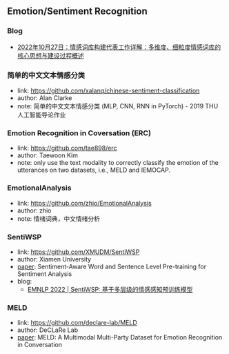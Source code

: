 ## **Emotion/Sentiment Recognition**

### Blog
  * [2022年10月27日：情感词库构建代表工作详解：多维度、细粒度情感词库的核心思想与建设过程概述](https://mp.weixin.qq.com/s/mefUYQnTn8vdWV78c9lRBw)

### 简单的中文文本情感分类
  * link: https://github.com/xalanq/chinese-sentiment-classification
  * author: Alan Clarke
  * note: 简单的中文文本情感分类 (MLP, CNN, RNN in PyTorch) - 2019 THU 人工智能导论作业

### Emotion Recognition in Coversation (ERC)
  * link: https://github.com/tae898/erc
  * author: Taewoon Kim
  * note: only use the text modality to correctly classify the emotion of the utterances on two datasets, i.e., MELD and IEMOCAP.

### EmotionalAnalysis
  * link: https://github.com/zhio/EmotionalAnalysis
  * author: zhio
  * note: 情绪词典，中文情绪分析

### SentiWSP
  * link: https://github.com/XMUDM/SentiWSP
  * author: Xiamen University
  * [paper](https://arxiv.org/abs/2210.09803): Sentiment-Aware Word and Sentence Level Pre-training for Sentiment Analysis
  * blog:
    - [EMNLP 2022 | SentiWSP: 基于多层级的情感感知预训练模型](https://mp.weixin.qq.com/s/i5Bp4RwToOB8gLor-sUCRg)

### MELD
  * link: https://github.com/declare-lab/MELD
  * author: DeCLaRe Lab
  * [paper](https://arxiv.org/pdf/1810.02508.pdf): MELD: A Multimodal Multi-Party Dataset for Emotion Recognition in Conversation
